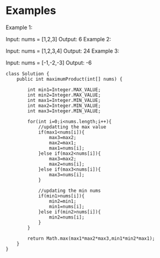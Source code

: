 # Examples
Example 1:

Input: nums = [1,2,3]
Output: 6
Example 2:

Input: nums = [1,2,3,4]
Output: 24
Example 3:

Input: nums = [-1,-2,-3]
Output: -6

```
class Solution {
    public int maximumProduct(int[] nums) {
        
        int min1=Integer.MAX_VALUE;
        int min2=Integer.MAX_VALUE;
        int max1=Integer.MIN_VALUE;
        int max2=Integer.MIN_VALUE;
        int max3=Integer.MIN_VALUE;

        for(int i=0;i<nums.length;i++){
            //updatting the max value
            if(max1<nums[i]){
                max3=max2;
                max2=max1;
                max1=nums[i];
            }else if(max2<nums[i]){
                max3=max2;
                max2=nums[i];
            }else if(max3<nums[i]){
                max3=nums[i];
            }

            //updating the min nums
            if(min1>nums[i]){
                min2=min1;
                min1=nums[i];
            }else if(min2>nums[i]){
                min2=nums[i];
            }
        }

        return Math.max(max1*max2*max3,min1*min2*max1);
    }
}
```